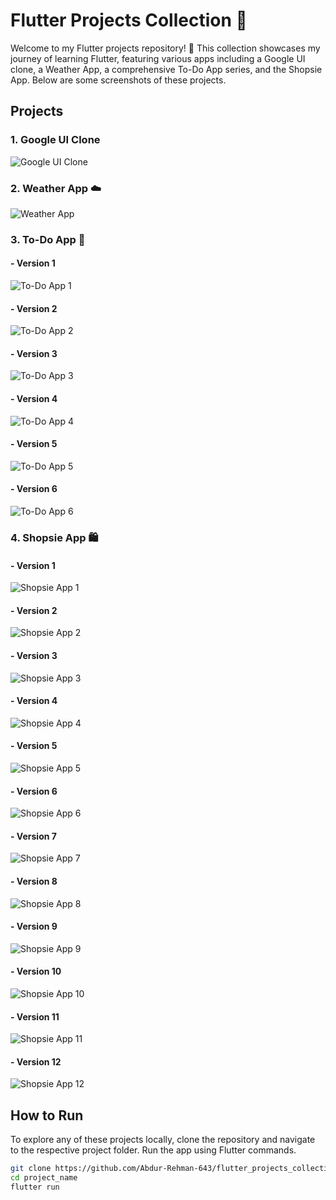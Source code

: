 # Flutter Projects Collection 📱

Welcome to my Flutter projects repository! 🌟 This collection showcases my journey of learning Flutter, featuring various apps including a Google UI clone, a Weather App, a comprehensive To-Do App series, and the Shopsie App. Below are some screenshots of these projects.

## Projects

### 1. Google UI Clone

![Google UI Clone](./screenshots/Google%20ui%20Clone.png)

### 2. Weather App ☁️

![Weather App](./screenshots/Weather_App.png)

### 3. To-Do App 📝

#### - Version 1

![To-Do App 1](<./screenshots/To%20do%20App%20(1).png>)

#### - Version 2

![To-Do App 2](<./screenshots/To%20do%20App%20(2).png>)

#### - Version 3

![To-Do App 3](<./screenshots/To%20do%20App%20(3).png>)

#### - Version 4

![To-Do App 4](<./screenshots/To%20do%20App%20(4).png>)

#### - Version 5

![To-Do App 5](<./screenshots/To%20do%20App%20(5).png>)

#### - Version 6

![To-Do App 6](<./screenshots/To%20do%20App%20(6).png>)

### 4. Shopsie App 🛍️

#### - Version 1

![Shopsie App 1](<./screenshots/Shopsie%20App%20(1).png>)

#### - Version 2

![Shopsie App 2](<./screenshots/Shopsie%20App%20(2).png>)

#### - Version 3

![Shopsie App 3](<./screenshots/Shopsie%20App%20(3).png>)

#### - Version 4

![Shopsie App 4](<./screenshots/Shopsie%20App%20(4).png>)

#### - Version 5

![Shopsie App 5](<./screenshots/Shopsie%20App%20(5).png>)

#### - Version 6

![Shopsie App 6](<./screenshots/Shopsie%20App%20(6).png>)

#### - Version 7

![Shopsie App 7](<./screenshots/Shopsie%20App%20(7).png>)

#### - Version 8

![Shopsie App 8](<./screenshots/Shopsie%20App%20(8).png>)

#### - Version 9

![Shopsie App 9](<./screenshots/Shopsie%20App%20(9).png>)

#### - Version 10

![Shopsie App 10](<./screenshots/Shopsie%20App%20(10).png>)

#### - Version 11

![Shopsie App 11](<./screenshots/Shopsie%20App%20(11).png>)

#### - Version 12

![Shopsie App 12](<./screenshots/Shopsie%20App%20(12).png>)

## How to Run

To explore any of these projects locally, clone the repository and navigate to the respective project folder. Run the app using Flutter commands.

```bash
git clone https://github.com/Abdur-Rehman-643/flutter_projects_collection.git
cd project_name
flutter run
```
